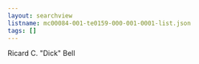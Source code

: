 ```yaml
---
layout: searchview
listname: mc00084-001-te0159-000-001-0001-list.json
tags: []
---
```

Ricard C. "Dick" Bell